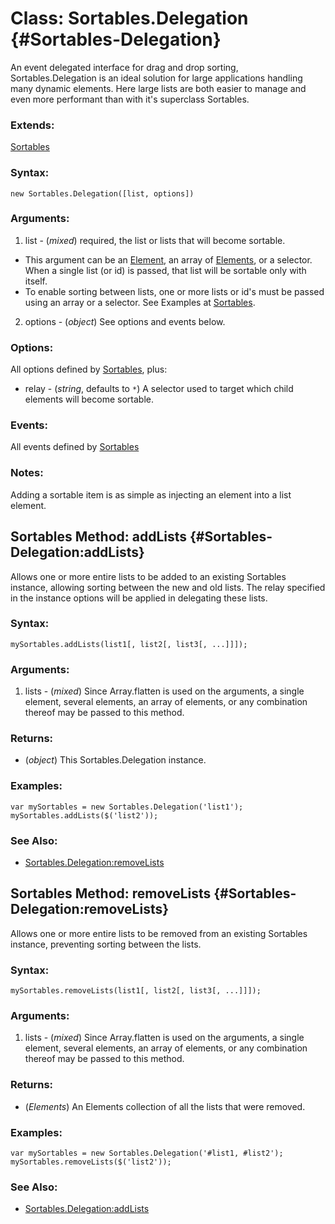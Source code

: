 Class: Sortables.Delegation {#Sortables-Delegation}
===================================================

An event delegated interface for drag and drop sorting, Sortables.Delegation is an ideal solution for large applications handling many dynamic elements. Here large lists are both easier to manage and even more performant than with it's superclass Sortables.

### Extends:

[Sortables][]

### Syntax:

	new Sortables.Delegation([list, options])

### Arguments:

1. list - (*mixed*) required, the list or lists that will become sortable.
 * This argument can be an [Element][], an array of [Elements][], or a selector. When a single list (or id) is passed, that list will be sortable only with itself.
 * To enable sorting between lists, one or more lists or id's must be passed using an array or a selector. See Examples at [Sortables][].
2. options - (*object*) See options and events below.

### Options:

All options defined by [Sortables][], plus:

* relay - (*string*, defaults to `*`) A selector used to target which child elements will become sortable.

### Events:

All events defined by [Sortables][]

### Notes:

Adding a sortable item is as simple as injecting an element into a list element.

Sortables Method: addLists {#Sortables-Delegation:addLists}
-----------------------------------------------------------

Allows one or more entire lists to be added to an existing Sortables instance, allowing sorting between the new and old lists. The relay specified in the instance options will be applied in delegating these lists.

### Syntax:

	mySortables.addLists(list1[, list2[, list3[, ...]]]);

### Arguments:

1. lists - (*mixed*) Since Array.flatten is used on the arguments, a single element, several elements, an array of elements, or any combination thereof may be passed to this method.

### Returns:

* (*object*) This Sortables.Delegation instance.

### Examples:

	var mySortables = new Sortables.Delegation('list1');
	mySortables.addLists($('list2'));

### See Also:

- [Sortables.Delegation:removeLists](#Sortables-Delegation:removeLists)

Sortables Method: removeLists {#Sortables-Delegation:removeLists}
-----------------------------------------------------------------

Allows one or more entire lists to be removed from an existing Sortables instance, preventing sorting between the lists.

### Syntax:

	mySortables.removeLists(list1[, list2[, list3[, ...]]]);

### Arguments:

1. lists - (*mixed*) Since Array.flatten is used on the arguments, a single element, several elements, an array of elements, or any combination thereof may be passed to this method.

### Returns:

* (*Elements*) An Elements collection of all the lists that were removed.

### Examples:

	var mySortables = new Sortables.Delegation('#list1, #list2');
	mySortables.removeLists($('list2'));

### See Also:

- [Sortables.Delegation:addLists](#Sortables-Delegation:addLists)


[Sortables]: /more/Drag/Sortables
[Element]: /core/Elements/Element
[Elements]: /core/Element/Element#Elements

